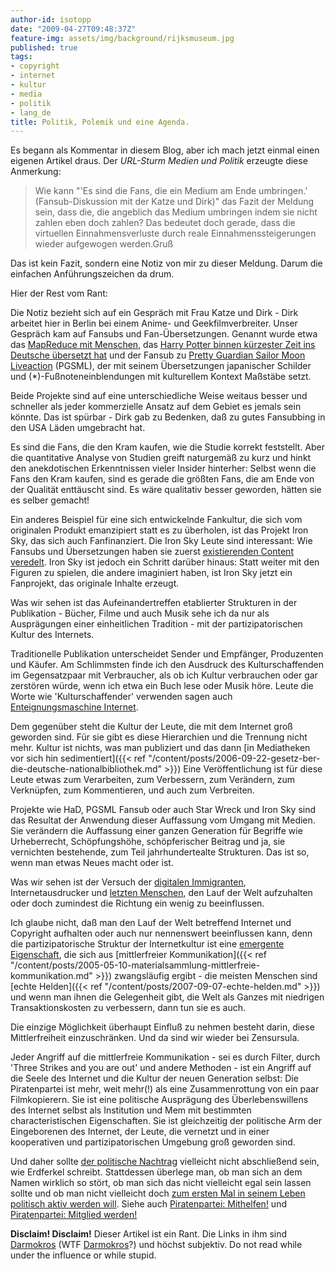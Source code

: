 ```yaml
---
author-id: isotopp
date: "2009-04-27T09:48:37Z"
feature-img: assets/img/background/rijksmuseum.jpg
published: true
tags:
- copyright
- internet
- kultur
- media
- politik
- lang_de
title: Politik, Polemik und eine Agenda.
---
```


Es begann als Kommentar in diesem Blog, aber ich mach jetzt einmal einen
eigenen Artikel draus. Der _URL-Sturm Medien und Politik_ erzeugte diese
Anmerkung:

> Wie kann "'Es sind die Fans, die ein Medium am Ende umbringen.'
> (Fansub-Diskussion mit der Katze und Dirk)" das Fazit der Meldung sein,
> dass die, die angeblich das Medium umbringen indem sie nicht zahlen eben
> doch zahlen? Das bedeutet doch gerade, dass die virtuellen
> Einnahmensverluste durch reale Einnahmenssteigerungen wieder aufgewogen
> werden.Gruß

Das ist kein Fazit, sondern eine Notiz von mir zu dieser Meldung. Darum die
einfachen Anführungszeichen da drum.

Hier der Rest vom Rant:

Die Notiz bezieht sich auf ein Gespräch mit Frau Katze und Dirk - Dirk
arbeitet hier in Berlin bei einem Anime- und Geekfilmverbreiter. Unser
Gespräch kam auf Fansubs und Fan-Übersetzungen. Genannt wurde etwa das
[MapReduce mit Menschen](http://de.wikipedia.org/wiki/MapReduce), das 
[Harry Potter binnen kürzester Zeit ins Deutsche übersetzt hat](http://www.harry-auf-deutsch.de/HaD/index.php) 
und der Fansub zu
[Pretty Guardian Sailor Moon Liveaction](http://www.imdb.com/title/tt0386917/) 
(PGSML), der mit seinem Übersetzungen japanischer Schilder und
(*)-Fußnoteneinblendungen mit kulturellem Kontext Maßstäbe setzt.

Beide Projekte sind auf eine unterschiedliche Weise weitaus besser und
schneller als jeder kommerzielle Ansatz auf dem Gebiet es jemals sein
könnte. Das ist spürbar - Dirk gab zu Bedenken, daß zu gutes Fansubbing in
den USA Läden umgebracht hat.

Es sind die Fans, die den Kram kaufen, wie die Studie korrekt feststellt.
Aber die quantitative Analyse von Studien greift naturgemäß zu kurz und
hinkt den anekdotischen Erkenntnissen vieler Insider hinterher: Selbst wenn
die Fans den Kram kaufen, sind es gerade die größten Fans, die am Ende von
der Qualität enttäuscht sind. Es wäre qualitativ besser geworden, hätten sie
es selber gemacht!

Ein anderes Beispiel für eine sich entwickelnde Fankultur, die sich vom
originalen Produkt emanzipiert statt es zu überholen, ist das Projekt Iron
Sky, das sich auch Fanfinanziert. Die Iron Sky Leute sind interessant: Wie
Fansubs und Übersetzungen haben sie zuerst
[existierenden Content veredelt](http://www.imdb.com/title/tt0472566/). 
Iron Sky ist jedoch ein Schritt darüber hinaus: Statt weiter mit den Figuren
zu spielen, die andere imaginiert haben, ist Iron Sky jetzt ein Fanprojekt,
das originale Inhalte erzeugt.

Was wir sehen ist das Aufeinandertreffen etablierter Strukturen in der
Publikation - Bücher, Filme und auch Musik sehe ich da nur als Ausprägungen
einer einheitlichen Tradition - mit der partizipatorischen Kultur des
Internets. 

Traditionelle Publikation unterscheidet Sender und Empfänger,
Produzenten und Käufer. Am Schlimmsten finde ich den Ausdruck des
Kulturschaffenden im Gegensatzpaar mit Verbraucher, als ob ich Kultur
verbrauchen oder gar zerstören würde, wenn ich etwa ein Buch lese oder Musik
höre. Leute die Worte wie 'Kulturschaffender' verwenden sagen auch
[Enteignungsmaschine Internet](http://www.bundestag.de/dasparlament/2007/34/thema/17014758.html).

Dem gegenüber steht die Kultur der Leute, die mit dem Internet groß geworden
sind. Für sie gibt es diese Hierarchien und die Trennung nicht mehr. Kultur
ist nichts, was man publiziert und das dann
[in Mediatheken vor sich hin sedimentiert]({{< ref "/content/posts/2006-09-22-gesetz-ber-die-deutsche-nationalbibliothek.md" >}})
Eine Veröffentlichung ist für diese Leute etwas zum Verarbeiten, zum
Verbessern, zum Verändern, zum Verknüpfen, zum Kommentieren, und auch zum
Verbreiten.

Projekte wie HaD, PGSML Fansub oder auch Star Wreck und Iron Sky sind das
Resultat der Anwendung dieser Auffassung vom Umgang mit Medien. Sie
verändern die Auffassung einer ganzen Generation für Begriffe wie
Urheberrecht, Schöpfungshöhe, schöpferischer Beitrag und ja, sie vernichten
bestehende, zum Teil jahrhundertealte Strukturen. Das ist so, wenn man etwas
Neues macht oder ist.

Was wir sehen ist der Versuch der 
[digitalen Immigranten](http://www.danisch.de/blog/2008/04/10/der-gesundheitskarten-sicherheits-krampf/),
Internetausdrucker und
[letzten Menschen](http://www.sterneck.net/literatur/nietzsche-stern/index.php), den
Lauf der Welt aufzuhalten oder doch zumindest die Richtung ein wenig zu
beeinflussen.

Ich glaube nicht, daß man den Lauf der Welt betreffend Internet und
Copyright aufhalten oder auch nur nennenswert beeinflussen kann, denn die
partizipatorische Struktur der Internetkultur ist eine 
[emergente Eigenschaft](http://de.wikipedia.org/wiki/Emergenz#Emergenz_als_disziplin.C3.BCbergreifendes_Konzept),
die sich aus 
[mittlerfreier Kommunikation]({{< ref "/content/posts/2005-05-10-materialsammlung-mittlerfreie-kommunikation.md" >}})
zwangsläufig ergibt - die meisten Menschen sind 
[echte Helden]({{< ref "/content/posts/2007-09-07-echte-helden.md" >}})
und wenn man ihnen die Gelegenheit gibt, die Welt als Ganzes mit niedrigen
Transaktionskosten zu verbessern, dann tun sie es auch.

Die einzige Möglichkeit überhaupt Einfluß zu nehmen besteht darin, diese
Mittlerfreiheit einzuschränken. Und da sind wir wieder bei Zensursula.

Jeder Angriff auf die mittlerfreie Kommunikation - sei es durch Filter,
durch 'Three Strikes and you are out' und andere Methoden - ist ein Angriff
auf die Seele des Internet und die Kultur der neuen Generation selbst: Die
Piratenpartei ist mehr, weit mehr(!) als eine Zusammenrottung von ein paar
Filmkopierern. Sie ist eine politische Ausprägung des Überlebenswillens des
Internet selbst als Institution und Mem mit bestimmten characteristischen
Eigenschaften. Sie ist gleichzeitig der politische Arm der Eingeborenen des
Internet, der Leute, die vernetzt und in einer kooperativen und
partizipatorischen Umgebung groß geworden sind.

Und daher sollte 
[der politische Nachtrag](http://erdferkel.supersized.org/archives/466-Abschliessender-politischer-Nachtrag.html)
vielleicht nicht abschließend sein, wie Erdferkel schreibt. Stattdessen
überlege man, ob man sich an dem Namen wirklich so stört, ob man sich das
nicht vielleicht egal sein lassen sollte und ob man nicht vielleicht doch
[zum ersten Mal in seinem Leben politisch aktiv werden will](http://www.orkpiraten.de/blog/archives/528-Im-Netz-der-Piraten.html).
Siehe auch
[Piratenpartei: Mithelfen!](http://berlin.piratenpartei.de/index.php/mithelfen/) und 
[Piratenpartei: Mitglied werden!](http://berlin.piratenpartei.de/index.php/mitmachen/mitglied-werden/)

**Disclaim! Disclaim!** Dieser Artikel ist ein Rant. Die Links in ihm sind 
[Darmokros](http://en.wikipedia.org/wiki/Darmok) (WTF 
[Darmokros](http://www.google.de/search?q=Darmokros)?) und höchst subjektiv.
Do not read while under the influence or while stupid.
